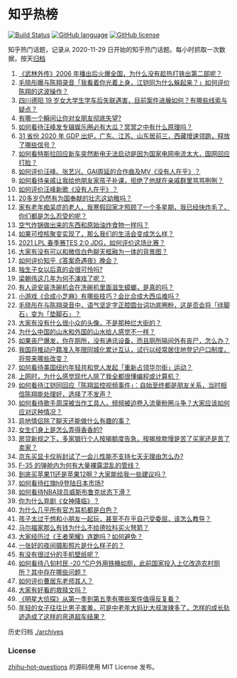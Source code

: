 # 知乎热榜
[![Build Status](https://github.com/ToWeLong/zhihu-hot-questions/workflows/CI/badge.svg)](https://github.com/ToWeLong/zhihu-hot-questions/actions)
[![GitHub language](https://img.shields.io/badge/language-golang-orange.svg)](https://golang.org/)
[![GitHub license](https://img.shields.io/github/license/ToWeLong/zhihu-hot-questions)](https://github.com/ToWeLong/zhihu-hot-questions/blob/main/LICENSE)

知乎热门话题，记录从 2020-11-29 日开始的知乎热门话题。每小时抓取一次数据，按天[归档](./archives)

<!-- BEGIN -->

1. [《武林外传》2006 年播出后火爆全国，为什么没有趁热打铁出第二部呢？](https://www.zhihu.com/question/440059226)
1. [毛晓彤曝与陈翔录音「我看着你光着上身，江铠同为什么躲起来？」如何评价陈翔的这波操作？](https://www.zhihu.com/question/442081598)
1. [四川德阳 19 岁女大学生学车后失联遇害，目前案件进展如何？有哪些线索与疑点？](https://www.zhihu.com/question/442077436)
1. [有哪一个瞬间让你对女朋友彻底失望?](https://www.zhihu.com/question/325481697)
1. [如何看待汪峰发专辑娱乐圈必有大瓜？冥冥之中有什么原理吗？](https://www.zhihu.com/question/389238191)
1. [31 省份 2020 年 GDP 出炉，广东、江苏、山东居前三，西藏增速领跑，释放了哪些信号？](https://www.zhihu.com/question/441959527)
1. [如何看特斯拉回应新车突然断电无法启动是因为国家电网电流太大，国网回应打脸？](https://www.zhihu.com/question/442049252)
1. [如何评价汪峰、张艺兴、GAI周延的合作曲及MV《没有人在乎》？](https://www.zhihu.com/question/442130456)
1. [如何看待亲戚让我给他朋友家孩子补课，拒绝了他就在亲戚群里骂骂咧咧？](https://www.zhihu.com/question/441427059)
1. [如何评价汪峰新歌《没有人在乎》？](https://www.zhihu.com/question/442133570)
1. [20多岁仍然有为国奉献的壮志这幼稚吗？](https://www.zhihu.com/question/441707965)
1. [家有老年痴呆症的老人，我寒假回家才照顾了一个多星期，我已经快炸毛了，你们都是怎么忍受的呢？](https://www.zhihu.com/question/39952242)
1. [空气炸锅做出来的东西和原始油炸食物一样吗？](https://www.zhihu.com/question/329986513)
1. [如果可控核聚变实现了，那么我们的生活会变成怎么样？](https://www.zhihu.com/question/323613755)
1. [2021 LPL 春季赛TES 2:0 JDG，如何评价这场比赛？](https://www.zhihu.com/question/442184261)
1. [大家有没有可以和微信白色聊天框融为一体的背景图？](https://www.zhihu.com/question/379486356)
1. [如何评价知乎《答案奇遇夜》晚会？](https://www.zhihu.com/question/441882176)
1. [独生子女以后真的会很可怜吗?](https://www.zhihu.com/question/441781505)
1. [梁朝伟这几年为何不演戏了呢？](https://www.zhihu.com/question/434429412)
1. [有人说安装洗碗机会在洗碗机里面滋生蟑螂，是真的吗？](https://www.zhihu.com/question/45090578)
1. [小游戏《合成小芝麻》有哪些技巧？会比合成大西瓜难吗？](https://www.zhihu.com/question/441875120)
1. [毛晓彤在与陈翔录音中，语气坚定字正腔圆台词功底圈粉，这是否会将「绊脚石」变为「垫脚石」？](https://www.zhihu.com/question/442087613)
1. [大家有没有什么很小众的头像，不是那种烂大街的？](https://www.zhihu.com/question/377147181)
1. [为什么中国的山水和外国的山水给人感觉不一样？](https://www.zhihu.com/question/66202297)
1. [如果丧尸爆发，你在厕所，没有通讯设备，而且厕所隔间外有丧尸，怎么办？](https://www.zhihu.com/question/432520725)
1. [我国将推动户籍准入年限同城化累计互认，试行以经常居住地登记户口制度，将带来哪些改变？](https://www.zhihu.com/question/442190036)
1. [如何看待美国纽约年轻共和党人发起「重新占领华尔街」运动？](https://www.zhihu.com/question/442154359)
1. [上网时，为什么感觉现代人除了我全都很懂编程或计算机？](https://www.zhihu.com/question/440751523)
1. [如何看待江铠同回应「陈翔监控视频事件」：自始至终都是朋友关系，当时相信陈翔能处理好，选择了不发声？](https://www.zhihu.com/question/442037797)
1. [如何看待歌手周深被当作工具人，频频被迫卷入流量粉圈斗争？大家应该如何应对这种情况？](https://www.zhihu.com/question/442016143)
1. [异地情侣除了聊天还能做什么有趣的事？](https://www.zhihu.com/question/25065241)
1. [女生们身上是怎么弄得香香的?](https://www.zhihu.com/question/285951733)
1. [房贷新规之下，多家银行个人按揭额度告急，按揭放款慢是苦了买家还是苦了卖家？](https://www.zhihu.com/question/441135337)
1. [京东买显卡仅拆封试了一会儿性能不支持七天无理由怎么办?](https://www.zhihu.com/question/419064671)
1. [F-35 的弹舱内为何有大量裸露混乱的管线？](https://www.zhihu.com/question/381871099)
1. [到底买苹果11还是苹果12啊？大家能给我一些建议吗？](https://www.zhihu.com/question/427439356)
1. [如何看待红旗h9登陆日本市场?](https://www.zhihu.com/question/441483195)
1. [如何看待NBA球员威斯布鲁克状态下滑？](https://www.zhihu.com/question/441649213)
1. [你为什么弃剧《女神降临》？](https://www.zhihu.com/question/440465824)
1. [为什么几乎所有官方耳机都是白色？](https://www.zhihu.com/question/440928818)
1. [孩子太过于想和小朋友一起玩，甚至不在乎自己受委屈，该怎么教导？](https://www.zhihu.com/question/441465630)
1. [马尔福家那么有钱为什么不给德拉科买火弩箭？](https://www.zhihu.com/question/441865889)
1. [大家经历过《王者荣耀》连跪吗？如何避免？](https://www.zhihu.com/question/365856220)
1. [一张好的夜间摄影照片是什么样子的？](https://www.zhihu.com/question/41387323)
1. [有没有很过分的手机壁纸呢？](https://www.zhihu.com/question/313536857)
1. [如何看待八旬村民 -20 ℃户外用铁桶如厕，此前国家投入上亿改造农村厕所？其中存在哪些问题？](https://www.zhihu.com/question/441642232)
1. [如何评价曹居东老师其人？](https://www.zhihu.com/question/30885520)
1. [大家有好看的救赎文吗？](https://www.zhihu.com/question/392423087)
1. [《明星大侦探》从第一季到第五季有哪些案件值得反复看？](https://www.zhihu.com/question/305086250)
1. [年轻的女子往往比男子害羞，可是中老年大妈比大叔泼辣多了，怎样的成长轨迹造成了这样的弯道超车结果？](https://www.zhihu.com/question/436956581)

<!-- END -->

历史归档 [./archives](./archives)


### License
[zhihu-hot-questions](https://github.com/towelong/zhihu-hot-questions) 的源码使用 MIT License 发布。